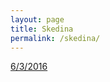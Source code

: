 ```yaml
---
layout: page
title: Skedina
permalink: /skedina/
---
```


[6/3/2016](http://sport24.cf/skedina-6-3-2016/)
